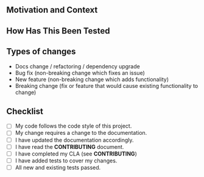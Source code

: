 ## Motivation and Context

<!--- Why is this change required? What problem does it solve? -->
<!--- Please link to an existing issue here if one exists. -->
<!--- (we recommend to have an existing issue for each pull request) -->

## How Has This Been Tested

<!--- Please describe here how your modifications have been tested. -->

## Types of changes

<!--- What types of changes does your code introduce? Leave all the items that apply: -->
- Docs change / refactoring / dependency upgrade
- Bug fix (non-breaking change which fixes an issue)
- New feature (non-breaking change which adds functionality)
- Breaking change (fix or feature that would cause existing functionality to change)

## Checklist

<!--- Go over all the following points, and put an `x` in all the boxes that apply. -->
<!--- If you're unsure about any of these, don't hesitate to ask. We're here to help! -->
- [ ] My code follows the code style of this project.
- [ ] My change requires a change to the documentation.
- [ ] I have updated the documentation accordingly.
- [ ] I have read the **CONTRIBUTING** document.
- [ ] I have completed my CLA (see **CONTRIBUTING**)
- [ ] I have added tests to cover my changes.
- [ ] All new and existing tests passed.
